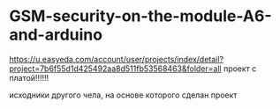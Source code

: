 # GSM-security-on-the-module-A6-and-arduino
https://u.easyeda.com/account/user/projects/index/detail?project=7b6f55d1d425492aa8d511fb53568463&folder=all
проект с платой!!!!!!


исходники другого чела, на основе которого сделан проект
